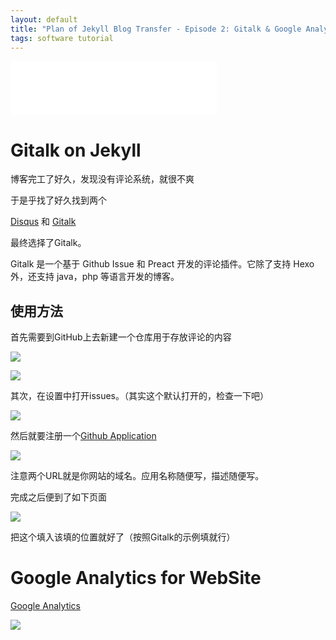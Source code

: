 ```yaml
---
layout: default
title: "Plan of Jekyll Blog Transfer - Episode 2: Gitalk & Google Analytics"
tags: software tutorial
---
```


<iframe frameborder="no" border="0" marginwidth="0" marginheight="0" width=330 height=86 src="//music.163.com/outchain/player?type=2&id=461301452&auto=1&height=66"></iframe>

# Gitalk on Jekyll

博客完工了好久，发现没有评论系统，就很不爽

于是乎找了好久找到两个

[Disqus](https://disqus.com/) 和 [Gitalk](https://gitalk.github.io/)

最终选择了Gitalk。

Gitalk 是一个基于 Github Issue 和 Preact 开发的评论插件。它除了支持 Hexo 外，还支持 java，php 等语言开发的博客。

## 使用方法

首先需要到GitHub上去新建一个仓库用于存放评论的内容

![](//panzhifei.fun/img/2020/08/18/01/1.jpg)

![](//panzhifei.fun/img/2020/08/18/01/2.jpg)

其次，在设置中打开issues。（其实这个默认打开的，检查一下吧）

![](//panzhifei.fun/img/2020/08/18/01/3.jpg)

然后就要注册一个[Github Application](https://github.com/settings/applications/new)

![](//panzhifei.fun/img/2020/08/18/01/4.jpg)

注意两个URL就是你网站的域名。应用名称随便写，描述随便写。

完成之后便到了如下页面

![](//panzhifei.fun/img/2020/08/18/01/5.jpg)

把这个填入该填的位置就好了（按照Gitalk的示例填就行）

# Google Analytics for WebSite

[Google Analytics](https://analytics.google.com/)

![](//panzhifei.fun/img/2020/08/18/01/6.jpg)
